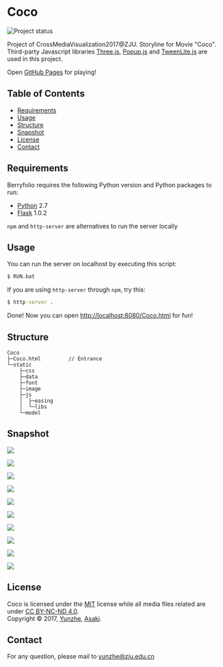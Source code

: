 Coco
====

![Project status][status]

Project of CrossMediaVisualization2017@ZJU.
Storyline for Movie "Coco". Third-party Javascript libraries [Three.js][threejs], [Popup.js][popupjs] and [TweenLite.js][tweenlitejs] are used in this project.

Open [GitHub Pages][pages] for playing!

Table of Contents
-----------------

  * [Requirements](#requirements)
  * [Usage](#usage)
  * [Structure](#structure)
  * [Snapshot](#snapshot)
  * [License](#license)
  * [Contact](#contact)

Requirements
------------

Berryfolio requires the following Python version and Python packages to run:

  * [Python][Python] 2.7
  * [Flask][Flask] 1.0.2

`npm` and `http-server` are alternatives to run the server locally

Usage
-----

You can run the server on localhost by executing this script:
```cmd
$ RUN.bat
```

If you are using `http-server` through `npm`, try this:
```cmd
$ http-server .
```

Done! Now you can open [http://localhost:8080/Coco.html][localhost] for fun!

Structure
-------------

```
Coco
├─Coco.html         // Entrance
└─static
    ├─css
    ├─data
    ├─font
    ├─image
    ├─js
    │  ├─easing
    │  └─libs
    └─model
```

Snapshot
--------

![][S0]  

![][S1]  

![][S2]  

![][S3]  

![][S4]  

![][S5]  

![][S6]  

![][S7]  

![][S8]  

![][S9]  

License
-------

Coco is licensed under the [MIT][MIT] license 
while all media files related are under [CC BY-NC-ND 4.0][CC BY-NC-ND 4.0].  
Copyright &copy; 2017, [Yunzhe][yunzhe], [Asaki][asaki].

Contact
-------

For any question, please mail to [yunzhe@zju.edu.cn][Mail]



[status]: https://img.shields.io/badge/status-finished-green.svg "Project Status: Finished"
[pages]: https://yunzhezju.github.io/Coco/
[threejs]: https://github.com/mrdoob/three.js
[popupjs]: http://docs.toddish.co.uk/popup
[tweenlitejs]: https://greensock.com/tweenlite

[Python]: https://www.python.org/downloads/
[Flask]: https://github.com/pallets/flask

[localhost]: http://localhost:8080/Coco.html

[S0]: documents/0.png
[S1]: documents/1.png
[S2]: documents/2.png
[S3]: documents/3.png
[S4]: documents/4.png
[S5]: documents/5.png
[S6]: documents/6.png
[S7]: documents/7.png
[S8]: documents/8.png
[S9]: documents/9.png

[MIT]: /LICENCE_MIT.md
[CC BY-NC-ND 4.0]: /LICENCE_CC_BY_NC_ND_4_0.md
[yunzhe]: https://github.com/YunzheZJU
[asaki]: https://gitee.com/AAAAAsaki

[Mail]: mailto:yunzhe@zju.edu.cn